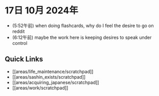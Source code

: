 # 17日 10月 2024年
- (5:52午前) when doing flashcards, why do I feel the desire to go on reddit
- (6:12午前) maybe the work here is keeping desires to speak under control

 



## Quick Links
- [[areas/life_maintenance/scratchpad]]
- [[areas/sashin_exists/scratchpad]]
- [[areas/acquiring_japanese/scratchpad]]
- [[areas/work/scratchpad]]
